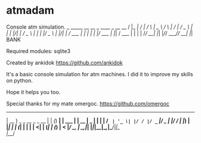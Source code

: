 # atmadam
Console atm simulation.
    _  _____ __  __    _    ____    _    __  __
   / \|_   _|  \/  |  / \  |  _ \  / \  |  \/  |
  / _ \ | | | |\/| | / _ \ | | | |/ _ \ | |\/| |
 / ___ \| | | |  | |/ ___ \| |_| / ___ \| |  | |
/_/   \_\_| |_|  |_/_/   \_\____/_/   \_\_|  |_| BANK

Required modules:
sqlite3

Created by ankidok
https://github.com/ankidok

It's a basic console simulation for  atm machines.
I did it to improve my skills on python.

Hope it helps you too.

Special thanks for my mate omergoc.
https://github.com/omergoc

 ____                      _    _     _       _
| __ ) _   _    __ _ _ __ | | _(_) __| | ___ | | __
|  _ \| | | |  / _` | '_ \| |/ / |/ _` |/ _ \| |/ /
| |_) | |_| | | (_| | | | |   <| | (_| | (_) |   <
|____/ \__, |  \__,_|_| |_|_|\_\_|\__,_|\___/|_|\_\
       |___/


